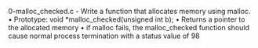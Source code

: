 0-malloc_checked.c - Write a function that allocates memory using malloc.
      • Prototype: void *malloc_checked(unsigned int b);
      • Returns a pointer to the allocated memory
      • if malloc fails, the malloc_checked function should cause normal process termination with a status value of 98

